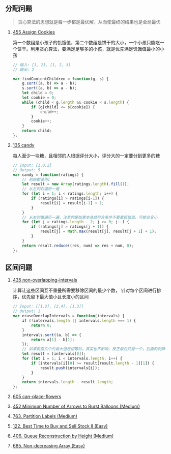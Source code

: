 ## 分配问题
> 贪心算法的思想就是每一步都是最优解，从而使最终的结果也是全局最优

1. [455 Assign Cookies](https://leetcode-cn.com/problems/assign-cookies/)

    第一个数组是小孩子的饥饿值，第二个数组是饼干的大小，一个小孩只能吃一个饼干。利用贪心算法，要满足足够多的小孩，就是优先满足饥饿值最小的小孩
    ```js
    // 输入: [1, 2], [1, 2, 3]
    // 输出: 2

    var findContentChildren = function(g, s) {
        g.sort((a, b) => a - b);
        s.sort((a, b) => a - b);
        let child = 0;
        let cookie = 0;
        while (child < g.length && cookie < s.length) {
            if (g[child] <= s[cookie]) {
                child++;
            }
            cookie++;
        }
        return child;
    };
    ```
1. [135 candy](https://leetcode-cn.com/problems/candy/)

    每人至少一块糖，且相邻的人根据评分大小，评分大的一定要分到更多的糖
    ```js
    // Input: [1,0,2]
    // Output: 5
    var candy = function(ratings) {
        // 初始都设为1
        let result = new Array(ratings.length).fill(1);
        // 从左到右遍历一遍
        for (let i = 1; i < ratings.length; i++) {
            if (ratings[i] > ratings[i-1]) {
                result[i] = result[i-1] + 1;
            }
        }
        // 从右到做遍历一遍，注意的是如果本身就符合条件不要重新赋值，可能会变小
        for (let j = ratings.length - 2; j >= 0; j--) {
            if (ratings[j] > ratings[j + 1]) {
                result[j] = Math.max(result[j], result[j + 1] + 1);
            }
        }
        return result.reduce((res, num) => res + num, 0);
    };
    ```

## 区间问题
1. [435 non-overlapping-intervals](https://leetcode-cn.com/problems/non-overlapping-intervals/)

    计算让这些区间互不重叠所需要移除区间的最少个数， 针对每个区间进行排序，优先留下最大值小且长度小的区间
    ```js
    // Input: [[1,2], [2,4], [1,3]]
    // Output: 1
    var eraseOverlapIntervals = function(intervals) {
        if (!intervals.length || intervals.length === 1) {
            return 0;
        }
        intervals.sort((a, b) => {
            return a[1] - b[1];
        });
        // 如果前面几个的最大值是相等的，其实也不影响，反正最后只留一个，后面的判断依赖最大值
        let result = [intervals[0]];
        for (let i = 1; i < intervals.length; i++) {
            if (intervals[i][0] >= result[result.length - 1][1]) {
                result.push(intervals[i]);
            }
        }
        return intervals.length - result.length;
    };
    ```
1. [605 can-place-flowers](https://leetcode.com/problems/can-place-flowers/)
1. [452 Minimum Number of Arrows to Burst Balloons (Medium)](https://leetcode.com/problems/minimum-number-of-arrows-to-burst-balloons/)
1. [763. Partition Labels (Medium)](https://leetcode.com/problems/partition-labels/)
1. [122. Best Time to Buy and Sell Stock II (Easy)](https://leetcode.com/problems/best-time-to-buy-and-sell-stock-ii/)
1. [406. Queue Reconstruction by Height (Medium)](https://leetcode.com/problems/queue-reconstruction-by-height/)
1. [665. Non-decreasing Array (Easy)](https://leetcode.com/problems/non-decreasing-array/)